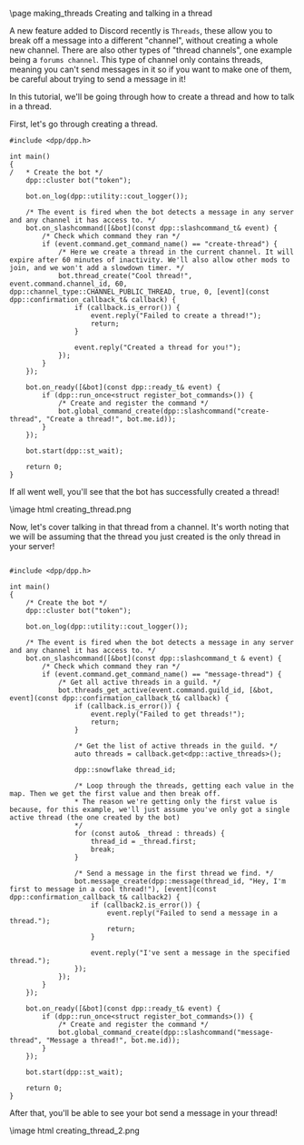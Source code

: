 \page making_threads Creating and talking in a thread

A new feature added to Discord recently is `Threads`, these allow you to break off a message into a different "channel", without creating a whole new channel. There are also other types of "thread channels", one example being a `forums channel`. This type of channel only contains threads, meaning you can't send messages in it so if you want to make one of them, be careful about trying to send a message in it!

In this tutorial, we'll be going through how to create a thread and how to talk in a thread.

First, let's go through creating a thread.
~~~~~~~~~~{.cpp}
#include <dpp/dpp.h>

int main()
{
/	* Create the bot */
	dpp::cluster bot("token");

	bot.on_log(dpp::utility::cout_logger());

	/* The event is fired when the bot detects a message in any server and any channel it has access to. */
	bot.on_slashcommand([&bot](const dpp::slashcommand_t& event) {
		/* Check which command they ran */
		if (event.command.get_command_name() == "create-thread") {
			/* Here we create a thread in the current channel. It will expire after 60 minutes of inactivity. We'll also allow other mods to join, and we won't add a slowdown timer. */
			bot.thread_create("Cool thread!", event.command.channel_id, 60, dpp::channel_type::CHANNEL_PUBLIC_THREAD, true, 0, [event](const dpp::confirmation_callback_t& callback) {
				if (callback.is_error()) {
					event.reply("Failed to create a thread!");
					return;
				}
				
				event.reply("Created a thread for you!");
			});
		}
	});

	bot.on_ready([&bot](const dpp::ready_t& event) {
		if (dpp::run_once<struct register_bot_commands>()) {
			/* Create and register the command */
			bot.global_command_create(dpp::slashcommand("create-thread", "Create a thread!", bot.me.id));
		}
	});

	bot.start(dpp::st_wait);

	return 0;
}
~~~~~~~~~~

If all went well, you'll see that the bot has successfully created a thread!

\image html creating_thread.png

Now, let's cover talking in that thread from a channel. It's worth noting that we will be assuming that the thread you just created is the only thread in your server!
~~~~~~~~~~{.cpp}

#include <dpp/dpp.h>

int main()
{
	/* Create the bot */
	dpp::cluster bot("token");

	bot.on_log(dpp::utility::cout_logger());

	/* The event is fired when the bot detects a message in any server and any channel it has access to. */
	bot.on_slashcommand([&bot](const dpp::slashcommand_t & event) {
		/* Check which command they ran */
		if (event.command.get_command_name() == "message-thread") {
			/* Get all active threads in a guild. */
			bot.threads_get_active(event.command.guild_id, [&bot, event](const dpp::confirmation_callback_t& callback) {
				if (callback.is_error()) {
					event.reply("Failed to get threads!");
					return;
				}
				
				/* Get the list of active threads in the guild. */
				auto threads = callback.get<dpp::active_threads>();
				
				dpp::snowflake thread_id;
				
				/* Loop through the threads, getting each value in the map. Then we get the first value and then break off.
				* The reason we're getting only the first value is because, for this example, we'll just assume you've only got a single active thread (the one created by the bot)
				*/
				for (const auto& _thread : threads) {
					thread_id = _thread.first;
					break;
				}
				
				/* Send a message in the first thread we find. */
				bot.message_create(dpp::message(thread_id, "Hey, I'm first to message in a cool thread!"), [event](const dpp::confirmation_callback_t& callback2) {
					if (callback2.is_error()) {
						event.reply("Failed to send a message in a thread.");
						return;
					}
				
					event.reply("I've sent a message in the specified thread.");
				});
			});
		}
	});

	bot.on_ready([&bot](const dpp::ready_t& event) {
		if (dpp::run_once<struct register_bot_commands>()) {
			/* Create and register the command */
			bot.global_command_create(dpp::slashcommand("message-thread", "Message a thread!", bot.me.id));
		}
	});

	bot.start(dpp::st_wait);

	return 0;
}
~~~~~~~~~~

After that, you'll be able to see your bot send a message in your thread!

\image html creating_thread_2.png